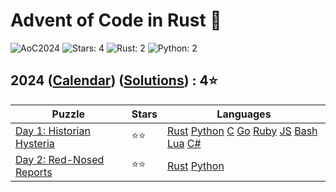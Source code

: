 # Advent of Code in Rust 🦀

![AoC2024](https://img.shields.io/badge/Advent_of_Code-2024-8A2BE2)
![Stars: 4](https://img.shields.io/badge/Stars-4⭐-blue)
![Rust: 2](https://img.shields.io/badge/Rust-2-cyan?logo=Rust)
![Python: 2](https://img.shields.io/badge/Python-2-cyan?logo=Python)

## 2024 ([Calendar](https://adventofcode.com/2024)) ([Solutions](../2024/)) : 4⭐

Puzzle                                                           | Stars | Languages
---------------------------------------------------------------- | ----- | -----------
[Day 1: Historian Hysteria](https://adventofcode.com/2024/day/1) | ⭐⭐  | [Rust](../2024/day1/day1.rs) [Python](../2024/day1/day1.py) [C](../2024/day1/day1.c) [Go](../2024/day1/day1.go) [Ruby](../2024/day1/day1.rb) [JS](../2024/day1/day1.js) [Bash](../2024/day1/day1.sh) [Lua](../2024/day1/day1.lua) [C#](../2024/day1/day1.cs)
[Day 2: Red-Nosed Reports](https://adventofcode.com/2024/day/2)  | ⭐⭐  | [Rust](../2024/day2/day2.rs) [Python](../2024/day2/day2.py)
